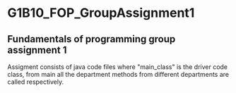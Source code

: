 # G1B10_FOP_GroupAssignment1
Fundamentals of programming group assignment 1
-------------------------------------------------------
Assigment consists of java code files where "main_class" is the driver code class, from main all the department methods from different departments are called respectively.
